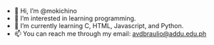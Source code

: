 - 👋 Hi, I’m @mokichino
- 👀 I’m interested in learning programming.
- 🌱 I’m currently learning C, HTML, Javascript, and Python.
- 📫 You can reach me through my email: avdbraulio@addu.edu.ph

<!---
mokichino/mokichino is a ✨ special ✨ repository because its `README.md` (this file) appears on your GitHub profile.
You can click the Preview link to take a look at your changes.
--->
